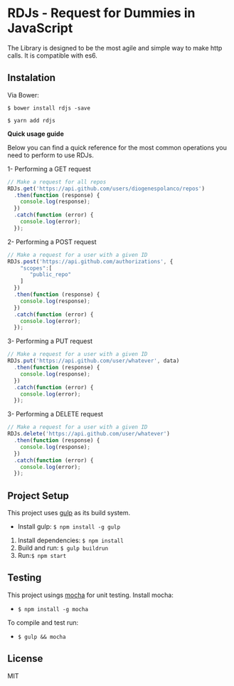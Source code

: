 # RDJs - Request for Dummies in JavaScript


The Library is designed to be the most agile and simple way to make http calls. It is compatible with es6.


## Instalation
Via Bower:

    $ bower install rdjs -save

    $ yarn add rdjs
    
**Quick usage guide**

Below you can find a quick reference for the most common operations you need to perform to use RDJs.

1- Performing a GET request
```js
// Make a request for all repos
RDJs.get('https://api.github.com/users/diogenespolanco/repos')
  .then(function (response) {
    console.log(response);
  })
  .catch(function (error) {
    console.log(error);
  });
```
2- Performing a POST request
```js
// Make a request for a user with a given ID
RDJs.post('https://api.github.com/authorizations', {
    "scopes":[
       "public_repo"
    ]
  })
  .then(function (response) {
    console.log(response);
  })
  .catch(function (error) {
    console.log(error);
  });
```
3- Performing a PUT request
```js
// Make a request for a user with a given ID
RDJs.put('https://api.github.com/user/whatever', data)
  .then(function (response) {
    console.log(response);
  })
  .catch(function (error) {
    console.log(error);
  });
```
3- Performing a DELETE request
```js
// Make a request for a user with a given ID
RDJs.delete('https://api.github.com/user/whatever')
  .then(function (response) {
    console.log(response);
  })
  .catch(function (error) {
    console.log(error);
  });
``` 
## Project Setup

This project uses [gulp](http://gulpjs.com/) as its build system. 

- Install gulp: `$ npm install -g gulp`

1. Install dependencies: `$ npm install`
2. Build and run: `$ gulp buildrun`
3. Run:`$ npm start`

## Testing

This project usings [mocha](http://visionmedia.github.io/mocha/) for unit testing. Install mocha:

- `$ npm install -g mocha`

To compile and test run:

-  `$ gulp && mocha`

## License

MIT
